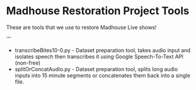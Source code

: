 # Madhouse Restoration Project Tools

These are tools that we use to restore Madhouse Live shows!

'''

* transcribeBites10-0.py - Dataset preparation tool, takes audio input and isolates speech then transcribes it using Google Speech-To-Text API (non-free)
* splitOrConcatAudio.py - Dataset preparation tool, splits long audio inputs into 15 minute segments or concatenates them back into a single file.

